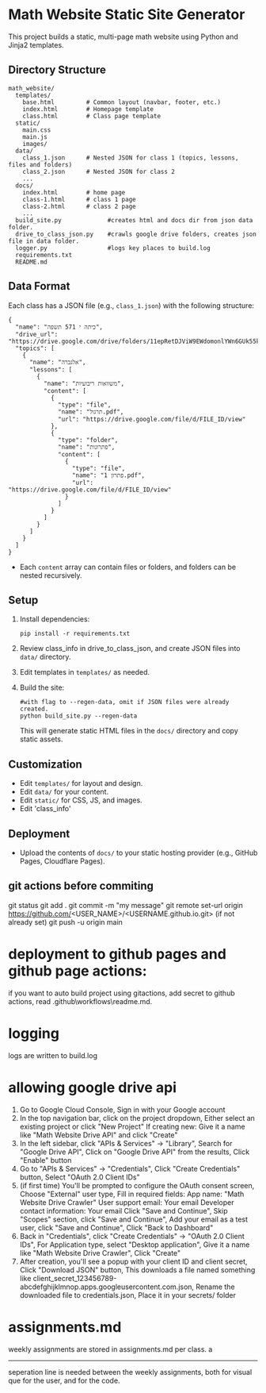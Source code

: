 # Math Website Static Site Generator

This project builds a static, multi-page math website using Python and Jinja2 templates.

## Directory Structure

```
math_website/
  templates/
    base.html         # Common layout (navbar, footer, etc.)
    index.html        # Homepage template
    class.html        # Class page template
  static/
    main.css
    main.js
    images/
  data/
    class_1.json      # Nested JSON for class 1 (topics, lessons, files and folders)
    class_2.json      # Nested JSON for class 2
    ...
  docs/
    index.html        # home page
    class-1.html      # class 1 page
    class-2.html      # class 2 page
    ...
  build_site.py             #creates html and docs dir from json data folder.
  drive_to_class_json.py    #crawls google drive folders, creates json file in data folder.
  logger.py                 #logs key places to build.log
  requirements.txt
  README.md
```

## Data Format

Each class has a JSON file (e.g., `class_1.json`) with the following structure:

```
{
  "name": "כיתה י 571 תשפה",
  "drive_url": "https://drive.google.com/drive/folders/11epRetDJViW9EWdomonlYWn6GUk55kC4",
  "topics": [
    {
      "name": "אלגברה",
      "lessons": [
        {
          "name": "משוואות ריבועיות",
          "content": [
            {
              "type": "file",
              "name": "תרגול.pdf",
              "url": "https://drive.google.com/file/d/FILE_ID/view"
            },
            {
              "type": "folder",
              "name": "פתרונות",
              "content": [
                {
                  "type": "file",
                  "name": "פתרון 1.pdf",
                  "url": "https://drive.google.com/file/d/FILE_ID/view"
                }
              ]
            }
          ]
        }
      ]
    }
  ]
}
```

- Each `content` array can contain files or folders, and folders can be nested recursively.

## Setup

1. Install dependencies:
   ```
   pip install -r requirements.txt
   ```

2. Review class_info in drive_to_class_json, and create JSON files into `data/` directory.

3. Edit templates in `templates/` as needed.

4. Build the site:
   ```
   #with flag to --regen-data, omit if JSON files were already created.
   python build_site.py --regen-data
   ```
   This will generate static HTML files in the `docs/` directory and copy static assets.

## Customization
- Edit `templates/` for layout and design.
- Edit `data/` for your content.
- Edit `static/` for CSS, JS, and images.
- Edit 'class_info'

## Deployment
- Upload the contents of `docs/` to your static hosting provider (e.g., GitHub Pages, Cloudflare Pages). 

## git actions before commiting
git status
git add .
git commit -m "my message"
git remote set-url origin https://github.com/<USER_NAME>/<USERNAME.github.io.git>     (if not already set)
git push -u origin main


# deployment to github pages and github page actions:
if you want to auto build project using gitactions, add secret to github actions, read .github\workflows\readme.md.

# logging
logs are written to build.log

# allowing google drive api
1. Go to Google Cloud Console, Sign in with your Google account
2. In the top navigation bar, click on the project dropdown, Either select an existing project or click "New Project"
If creating new: Give it a name like "Math Website Drive API" and click "Create"
3. In the left sidebar, click "APIs & Services" → "Library", Search for "Google Drive API", Click on "Google Drive API" from the results, Click "Enable" button
4. Go to "APIs & Services" → "Credentials", Click "Create Credentials" button, Select "OAuth 2.0 Client IDs"
5. (if first time) You'll be prompted to configure the OAuth consent screen, Choose "External" user type, Fill in required fields:
App name: "Math Website Drive Crawler"
User support email: Your email
Developer contact information: Your email
Click "Save and Continue", Skip "Scopes" section, click "Save and Continue", Add your email as a test user, click "Save and Continue", Click "Back to Dashboard"
6. Back in "Credentials", click "Create Credentials" → "OAuth 2.0 Client IDs", For Application type, select "Desktop application", Give it a name like "Math Website Drive Crawler", Click "Create"
7. After creation, you'll see a popup with your client ID and client secret, Click "Download JSON" button, This downloads a file named something like client_secret_123456789-abcdefghijklmnop.apps.googleusercontent.com.json, Rename the downloaded file to credentials.json, Place it in your secrets/ folder

# assignments.md
weekly assignments are stored in assignments.md per class.
a <hr> seperation line is needed between the weekly assignments, both for visual que for the user, and for the code.